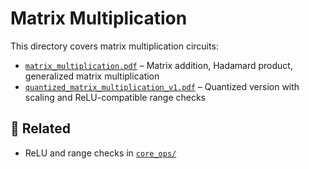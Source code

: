 # Matrix Multiplication

This directory covers matrix multiplication circuits:

- [`matrix_multiplication.pdf`](./matrix_addition_hadamard_product_matrix_multiplication.pdf) – Matrix addition, Hadamard product, generalized matrix multiplication
- [`quantized_matrix_multiplication_v1.pdf`](./quantized_matrix_multiplication.pdf) – Quantized version with scaling and ReLU-compatible range checks

## 🔗 Related

- ReLU and range checks in [`core_ops/`](../core_ops)


